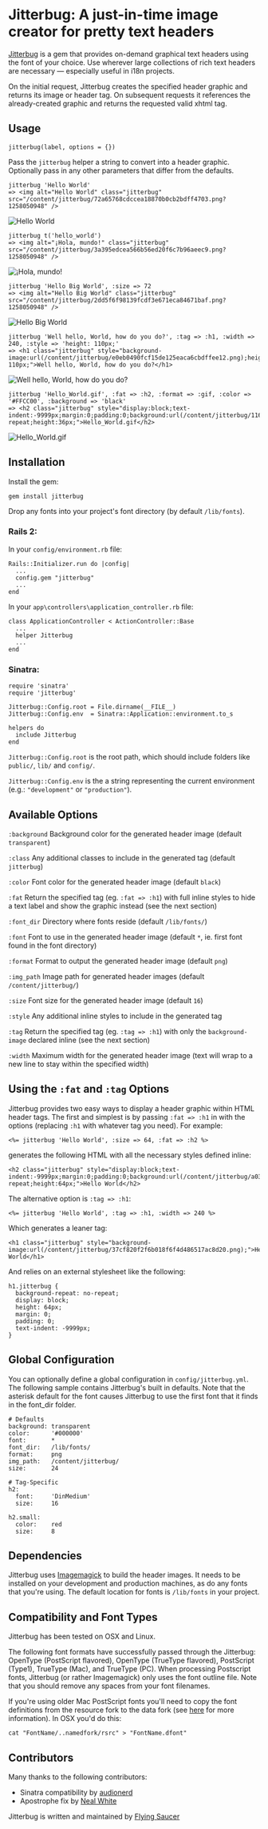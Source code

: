 # Jitterbug: A just-in-time image creator for pretty text headers

[Jitterbug](http://github.com/flyingsaucer/jitterbug) is a gem that provides on-demand graphical text headers using the font of your choice. Use wherever large collections of rich text headers are necessary — especially useful in i18n projects.

On the initial request, Jitterbug creates the specified header graphic and returns its image or header tag. On subsequent requests it references the already-created graphic and returns the requested valid xhtml tag.

## Usage

    jitterbug(label, options = {})
    
Pass the `jitterbug` helper a string to convert into a header graphic. Optionally pass in any other parameters that differ from the defaults.

    jitterbug 'Hello World'
    => <img alt="Hello World" class="jitterbug" src="/content/jitterbug/72a65768cdccea18870b0cb2bdff4703.png?1258050948" />

![Hello World](http://a51.flying-saucer.net/jitterbug/72a65768cdccea18870b0cb2bdff4703.png)

    jitterbug t('hello_world')
    => <img alt="¡Hola, mundo!" class="jitterbug" src="/content/jitterbug/3a395edcea566b56ed20f6c7b96aeec9.png?1258050948" />

![¡Hola, mundo!](http://a51.flying-saucer.net/jitterbug/3a395edcea566b56ed20f6c7b96aeec9.png)

    jitterbug 'Hello Big World', :size => 72
    => <img alt="Hello Big World" class="jitterbug" src="/content/jitterbug/2dd5f6f98139fcdf3e671eca84671baf.png?1258050948" />

![Hello Big World](http://a51.flying-saucer.net/jitterbug/2dd5f6f98139fcdf3e671eca84671baf.png)

    jitterbug 'Well hello, World, how do you do?', :tag => :h1, :width => 240, :style => 'height: 110px;'
    => <h1 class="jitterbug" style="background-image:url(/content/jitterbug/e0eb0490fcf15de125eaca6cbdffee12.png);height: 110px;">Well hello, World, how do you do?</h1>


![Well hello, World, how do you do?](http://a51.flying-saucer.net/jitterbug/e0eb0490fcf15de125eaca6cbdffee12.png)

    jitterbug 'Hello_World.gif', :fat => :h2, :format => :gif, :color => '#FFCC00', :background => 'black'
    => <h2 class="jitterbug" style="display:block;text-indent:-9999px;margin:0;padding:0;background:url(/content/jitterbug/11686362655ca2fb3235b23a6d6c2621.gif)no-repeat;height:36px;">Hello_World.gif</h2>

![Hello_World.gif](http://a51.flying-saucer.net/jitterbug/11686362655ca2fb3235b23a6d6c2621.gif)

## Installation

Install the gem:

    gem install jitterbug

Drop any fonts into your project's font directory (by default `/lib/fonts`).

### Rails 2:

In your `config/environment.rb` file:

    Rails::Initializer.run do |config|
      ...
      config.gem "jitterbug"
      ...
    end

In your `app\controllers\application_controller.rb` file:

    class ApplicationController < ActionController::Base
      ...
      helper Jitterbug
      ...
    end

### Sinatra:

    require 'sinatra'
    require 'jitterbug'
    
    Jitterbug::Config.root = File.dirname(__FILE__)
    Jitterbug::Config.env  = Sinatra::Application::environment.to_s

    helpers do
      include Jitterbug
    end
    
`Jitterbug::Config.root` is the root path, which should include folders like `public/`, `lib/` and `config/`.

`Jitterbug::Config.env` is the a string representing the current environment (e.g.: `"development"` or `"production"`).

## Available Options

`:background` Background color for the generated header image (default `transparent`)

`:class` Any additional classes to include in the generated tag (default `jitterbug`)

`:color` Font color for the generated header image (default `black`)

`:fat` Return the specified tag (eg. `:fat => :h1`) with full inline styles to hide a text label and show the graphic instead (see the next section)

`:font_dir` Directory where fonts reside (default `/lib/fonts/`)

`:font` Font to use in the generated header image (default `*`, ie. first font found in the font directory)

`:format` Format to output the generated header image (default `png`)

`:img_path` Image path for generated header images (default `/content/jitterbug/`)

`:size` Font size for the generated header image (default `16`)

`:style` Any additional inline styles to include in the generated tag

`:tag` Return the specified tag (eg. `:tag => :h1`) with only the `background-image` declared inline (see the next section)

`:width` Maximum width for the generated header image (text will wrap to a new line to stay within the specified width)

## Using the `:fat` and `:tag` Options

Jitterbug provides two easy ways to display a header graphic within HTML header tags. The first and simplest is by passing `:fat => :h1` in with the options (replacing `:h1` with whatever tag you need). For example:

    <%= jitterbug 'Hello World', :size => 64, :fat => :h2 %>

generates the following HTML with all the necessary styles defined inline:

    <h2 class="jitterbug" style="display:block;text-indent:-9999px;margin:0;padding:0;background:url(/content/jitterbug/a034939a8aaccd59354207b4fdff120b.png)no-repeat;height:64px;">Hello World</h2>

The alternative option is `:tag => :h1`:

    <%= jitterbug 'Hello World', :tag => :h1, :width => 240 %>

Which generates a leaner tag:

    <h1 class="jitterbug" style="background-image:url(/content/jitterbug/37cf820f2f6b018f6f4d486517ac8d20.png);">Hello World</h1>
    
And relies on an external stylesheet like the following:

    h1.jitterbug {
      background-repeat: no-repeat;
      display: block;
      height: 64px;
      margin: 0;
      padding: 0;
      text-indent: -9999px;
    }

## Global Configuration

You can optionally define a global configuration in `config/jitterbug.yml`. The following sample contains Jitterbug's built in defaults. Note that the asterisk default for the font causes Jitterbug to use the first font that it finds in the font_dir folder. 

    # Defaults
    background: transparent
    color:      '#000000'
    font:       *
    font_dir:   /lib/fonts/
    format:     png
    img_path:   /content/jitterbug/
    size:       24

    # Tag-Specific
    h2:
      font:     'DinMedium'
      size:     16
                
    h2.small:
      color:    red
      size:     8
      
## Dependencies

Jitterbug uses [Imagemagick](http://www.imagemagick.org/script/index.php) to build the header images. It needs to be installed on your development and production machines, as do any fonts that you're using. The default location for fonts is `/lib/fonts` in your project.

## Compatibility and Font Types

Jitterbug has been tested on OSX and Linux.

The following font formats have successfully passed through the Jitterbug: OpenType (PostScript flavored), OpenType (TrueType flavored), PostScript (Type1), TrueType (Mac), and TrueType (PC). When processing Postscript fonts, Jitterbug (or rather Imagemagick) only uses the font outline file. Note that you should remove any spaces from your font filenames.

If you're using older Mac PostScript fonts you'll need to copy the font definitions from the resource fork to the data fork (see [here](http://wiki.github.com/sorccu/cufon/trouble-with-font-files) for more information). In OSX you'd do this:

    cat "FontName/..namedfork/rsrc" > "FontName.dfont"

## Contributors

Many thanks to the following contributors:

* Sinatra compatibility by [audionerd](http://github.com/audionerd)
* Apostrophe fix by [Neal White](http://www.cohesivecc.com/)

Jitterbug is written and maintained by [Flying Saucer](http://flying-saucer.net/)
